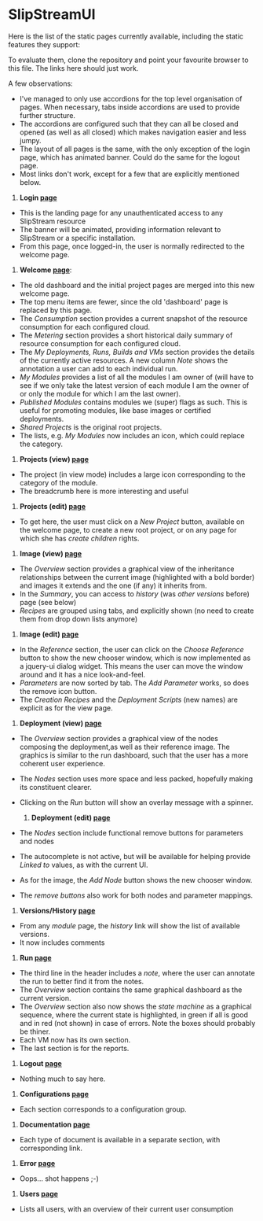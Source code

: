 # SlipStreamUI

Here is the list of the static pages currently available, including the static
features they support:

To evaluate them, clone the repository and point your favourite browser to this file.
The links here should just work.

A few observations:

* I've managed to only use accordions for the top level organisation of pages.
  When necessary, tabs inside accordions are used to provide further structure. 
* The accordions are configured such that they can all be closed and opened
  (as well as all closed) which makes navigation easier and less jumpy.
* The layout of all pages is the same, with the only exception of the login
  page, which has animated banner. Could do the same for the logout page.
* Most links don't work, except for a few that are explicitly mentioned below.

1. **Login [page](src/slipstream/ui/views/knockknock.html)**
  * This is the landing page for any unauthenticated access to any SlipStream resource
  * The banner will be animated, providing information relevant to SlipStream
    or a specific installation.
  * From this page, once logged-in, the user is normally redirected to the welcome
    page.

1. **Welcome [page](src/slipstream/ui/views/welcome.html)**:
  * The old dashboard and the initial project pages are merged into this new
    welcome page.
  * The top menu items are fewer, since the old 'dashboard' page is replaced
    by this page.
  * The *Consumption* section provides a current snapshot of the resource consumption
    for each configured cloud.
  * The *Metering* section provides a short historical daily summary of resource consumption
    for each configured cloud.
  * The *My Deployments, Runs, Builds and VMs* section provides the details of the
    currently active resources.  A new column *Note* shows the annotation a user
    can add to each individual run.
  * *My Modules* provides a list of all the modules I am owner of (will have
    to see if we only take the latest version of each module I am the owner of
    or only the module for which I am the last owner).
  * *Published Modules* contains modules we (super) flags as such. This is
    useful for promoting modules, like base images or certified deployments.
  * *Shared Projects* is the original root projects.
  * The lists, e.g. *My Modules* now includes an icon, which could replace
    the category.
    
1. **Projects (view) [page](src/slipstream/ui/views/project-view.html)**
  * The project (in view mode) includes a large icon corresponding to the category
    of the module.
  * The breadcrumb here is more interesting and useful
  
1. **Projects (edit) [page](src/slipstream/ui/views/project-edit.html)**
  * To get here, the user must click on a *New Project* button, available
    on the welcome page, to create a new root project, or on any page for
    which she has *create children* rights.
    
1. **Image (view) [page](src/slipstream/ui/views/image-view.html)**
  * The *Overview* section provides a graphical view of the inheritance relationships
    between the current image (highlighted with a bold border) and images it
    extends and the one (if any) it inherits from.
  * In the *Summary*, you can access to *history* (was *other versions* before)
    page (see below)
  * *Recipes* are grouped using tabs, and explicitly shown (no need to create
    them from drop down lists anymore)

1. **Image (edit) [page](src/slipstream/ui/views/image-edit.html)**
  * In the *Reference* section, the user can click on the *Choose Reference*
    button to show the new chooser window, which is now implemented as a
    jquery-ui dialog widget.  This means the user can move the window around
    and it has a nice look-and-feel.
  * *Parameters* are now sorted by tab. The *Add Parameter* works, so does the
    remove icon button.
  * The *Creation Recipes* and the *Deployment Scripts* (new names) are explicit
    as for the view page.

1. **Deployment (view) [page](src/slipstream/ui/views/deployment-view.html)**
  * The *Overview* section provides a graphical view of the nodes composing the
    deployment,as well as their reference image.  The graphics is similar to the
    run dashboard, such that the user has a more coherent user experience.  
  * The *Nodes* section uses more space and less packed, hopefully making its
    constituent clearer.
  * Clicking on the *Run* button will show an overlay message with a spinner. 

    1. **Deployment (edit) [page](src/slipstream/ui/views/deployment-edit.html)**
  * The *Nodes* section include functional remove buttons for parameters and nodes
  * The autocomplete is not active, but will be available for helping provide
    *Linked to* values, as with the current UI.
  * As for the image, the *Add Node* button shows the new chooser window.
  * The *remove buttons* also work for both nodes and parameter mappings.
  
1. **Versions/History [page](src/slipstream/ui/views/versions.html)**
  * From any *module* page, the *history* link will show the list of available
    versions.
  * It now includes comments

1. **Run [page](src/slipstream/ui/views/run.html)**
  * The third line in the header includes a *note*, where the user can annotate
    the run to better find it from the notes.
  * The *Overview* section contains the same graphical dashboard as the current
    version.
  * The *Overview* section also now shows the *state machine* as a graphical
    sequence, where the current state is highlighted, in green if all is good
    and in red (not shown) in case of errors. Note the boxes should probably be
    thiner.
  * Each VM now has its own section.
  * The last section is for the reports.
  
1. **Logout [page](src/slipstream/ui/views/logout.html)**
  * Nothing much to say here.

1. **Configurations [page](src/slipstream/ui/views/configurations.html)**
  * Each section corresponds to a configuration group.
  
1. **Documentation [page](src/slipstream/ui/views/documentation.html)**
  * Each type of document is available in a separate section, with corresponding
    link.
  
1. **Error [page](src/slipstream/ui/views/error.html)**
  * Oops... shot happens ;-)

1. **Users [page](src/slipstream/ui/views/Users.html)**
  * Lists all users, with an overview of their current user consumption
